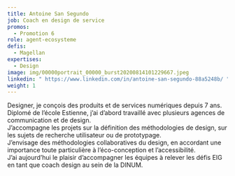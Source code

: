 ```yaml
---
title: Antoine San Segundo
job: Coach en design de service
promos:
  - Promotion 6
role: agent-ecosysteme
defis:
  - Magellan
expertises:
  - Design
image: img/00000portrait_00000_burst20200814101229667.jpeg
linkedin: " https://www.linkedin.com/in/antoine-san-segundo-88a5248b/ "
weight: 1
---
```

Designer, je conçois des produits et de services numériques depuis 7 ans. Diplomé de l’école Estienne, j’ai d’abord travaillé avec plusieurs agences de communication et de design. \
J’accompagne les projets sur la définition des méthodologies de design, sur les sujets de recherche utilisateur ou de prototypage.\
J’envisage des méthodologies collaboratives du design, en accordant une importance toute particulière à l’éco-conception et l’accessibilité.\
J’ai aujourd’hui le plaisir d’accompagner les équipes à relever les défis EIG en tant que coach design au sein de la DINUM.